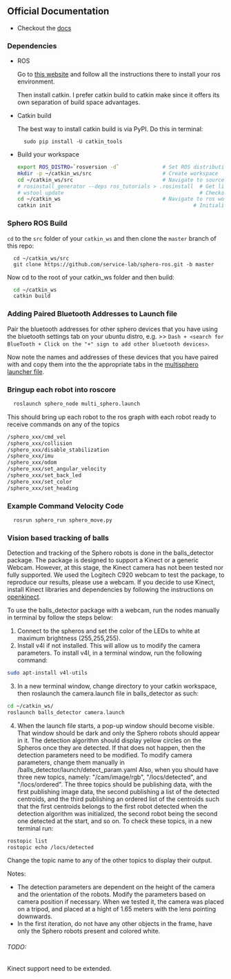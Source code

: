 ## Official Documentation

  - Checkout the [docs](http://mmwise.github.com/sphero_ros)

### Dependencies

- ROS

  Go to [this website](http://wiki.ros.org/indigo/Installation/Ubuntu) and follow all the instructions there to install
  your ros environment.

  Then install catkin. I prefer catkin build to catkin make since it offers its own separation of build space advantages.

- Catkin build

  The best way to install catkin build is via PyPI. Do this in terminal:

    ```
      sudo pip install -U catkin_tools
    ```

- Build your workspace

  ```bash
  export ROS_DISTRO=`rosversion -d`              # Set ROS distribution
  mkdir -p ~/catkin_ws/src                       # Create workspace
  cd ~/catkin_ws/src                             # Navigate to source space
  # rosinstall_generator --deps ros_tutorials > .rosinstall  # Get list of packages
  # wstool update                                            # Checkout all packages
  cd ~/catkin_ws                                 # Navigate to ros workspace root
  catkin init                                              # Initialize workspace
  ```


### Sphero ROS Build

`cd` to the `src` folder of your `catkin_ws` and then clone the `master` branch of this repo:

```
  cd ~/catkin_ws/src
  git clone https://github.com/service-lab/sphero-ros.git -b master
```

Now cd to the root of your catkin_ws folder and then build:

```bash
  cd ~/catkin_ws
  catkin build
```

### Adding Paired Bluetooth Addresses to Launch file

 Pair the bluetooth addresses for other sphero devices that you have using the bluetooth settings tab on your ubuntu distro, e.g. >> `Dash + <search for BlueTooth + Click on the "+" sign to add other bluetooth devices>`.

 Now note the names and addresses of these devices that you have paired with and copy them into the the appropriate tabs in the [multisphero launcher file](/sphero_node/launch/multi_sphero.launch).

### Bringup each robot into roscore

```bash
  roslaunch sphero_node multi_sphero.launch
```

This should bring up each robot to the ros graph with each robot ready to receive commands on any of the topics

```bash
/sphero_xxx/cmd_vel
/sphero_xxx/collision
/sphero_xxx/disable_stabilization
/sphero_xxx/imu
/sphero_xxx/odom
/sphero_xxx/set_angular_velocity
/sphero_xxx/set_back_led
/sphero_xxx/set_color
/sphero_xxx/set_heading
```

### Example Command Velocity Code

```bash
  rosrun sphero_run sphero_move.py
```


### Vision based tracking of balls

Detection and tracking of the Sphero robots is done in the balls_detector package.
The package is designed to support a Kinect or a generic Webcam. However, at this stage, the Kinect camera has not been tested nor fully supported. We used the Logitech C920 webcam to test the package, to reproduce our results, please use a webcam.
  If you decide to use Kinect, install Kinect libraries and dependencies by following the instructions on [openkinect](http://openkinect.org).

To use the balls_detector package with a webcam, run the nodes manually in terminal by follow the steps below:
  1. Connect to the spheros and set the color of the LEDs to white at maximum brightness (255,255,255).
  2. Install v4l if not installed. This will allow us to modify the camera parameters. To install v4l, in a terminal window, run the following command:
  ```bash
  sudo apt-install v4l-utils
  ```
  3. In a new terminal window, change directory to your catkin workspace, then roslaunch the camera.launch file in balls_detector as such:
  ```bash
  cd ~/catkin_ws/
  roslaunch balls_detector camera.launch
  ```
  4. When the launch file starts, a pop-up window should become visible. That window should be dark and only the Sphero robots should appear in it. The detection algorithm should display yellow circles on the Spheros once they are detected. If that does not happen, then the detection parameters need to be modified. To modify camera parameters, change them manually in /balls_detector/launch/detect_param.yaml
  Also, when you should have three new topics, namely: "/cam/image/rgb", "/locs/detected", and "/locs/ordered". The three topics should be publishing data, with the first publishing image data, the second publishing a list of the detected centroids, and the third publishing an ordered list of the centroids such that the first centroids belongs to the first robot detected when the detection algorithm was initialized, the second robot being the second one detected at the start, and so on.
  To check these topics, in a new terminal run:
  ```bash
  rostopic list
  rostopic echo /locs/detected
  ```
  Change the topic name to any of the other topics to display their output.

Notes:
- The detection parameters are dependent on the height of the camera and the orientation of the robots. Modify the parameters based on camera position if necessary. When we tested it, the camera was placed on a tripod, and placed at a hight of 1.65 meters with the lens pointing downwards.
- In the first iteration, do not have any other objects in the frame, have only the Sphero robots present and colored white.

###### TODO:
Kinect support need to be extended.  
